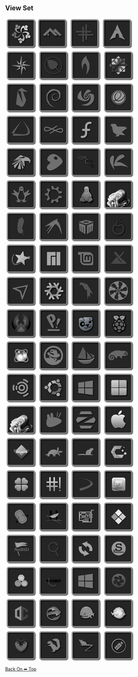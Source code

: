 ## View Set

<img src="icons/os_alma.png" alt="Github Project" style="width:20%;"><img src="icons/os_alpine.png" alt="Github Project" style="width:20%;"> 
<img src="icons/os_antix.png" alt="Github Project" style="width:20%;"> 
<img src="icons/os_arch.png" alt="Github Project" style="width:20%;"> 
<img src="icons/os_bluestar.png" alt="Github Project" style="width:20%;"> 
<img src="icons/os_bodhi.png" alt="Github Project" style="width:20%;"> 
<img src="icons/os_bunsenlabs.png" alt="Github Project" style="width:20%;"> 
<img src="icons/os_centos.png" alt="Github Project" style="width:20%;"> 
<img src="icons/os_clear.png" alt="Github Project" style="width:20%;"> 
<img src="icons/os_debian.png" alt="Github Project" style="width:20%;"> 
<img src="icons/os_deepin.png" alt="Github Project" style="width:20%;"> 
<img src="icons/os_elementary.png" alt="Github Project" style="width:20%;"> 
<img src="icons/os_endeavouros.png" alt="Github Project" style="width:20%;"> 
<img src="icons/os_endless.png" alt="Github Project" style="width:20%;"> 
<img src="icons/os_fedora.png" alt="Github Project" style="width:20%;"> 
<img src="icons/os_feren.png" alt="Github Project" style="width:20%;"> 
<img src="icons/os_garuda.png" alt="Github Project" style="width:20%;"> 
<img src="icons/os_gentoo.png" alt="Github Project" style="width:20%;"> 
<img src="icons/os_kali.png" alt="Github Project" style="width:20%;"> 
<img src="icons/os_kaos.png" alt="Github Project" style="width:20%;"> 
<img src="icons/os_knoopix.png" alt="Github Project" style="width:20%;"> 
<img src="icons/os_kubuntu.png" alt="Github Project" style="width:20%;"> 
<img src="icons/os_linux.png" alt="Github Project" style="width:20%;"> 
<img src="icons/os_linux_fx.png" alt="Github Project" style="width:20%;">
<img src="icons/os_lite.png" alt="Github Project" style="width:20%;"> 
<img src="icons/os_lubuntu.png" alt="Github Project" style="width:20%;"> 
<img src="icons/os_mabox.png" alt="Github Project" style="width:20%;"> 
<img src="icons/os_mageia.png" alt="Github Project" style="width:20%;"> 
<img src="icons/os_mandriva.png" alt="Github Project" style="width:20%;"> 
<img src="icons/os_manjaro.png" alt="Github Project" style="width:20%;"> 
<img src="icons/os_linuxmint.png" alt="Github Project" style="width:20%;"> 
<img src="icons/os_mx.png" alt="Github Project" style="width:20%;"> 
<img src="icons/os_netrunner.png" alt="Github Project" style="width:20%;"> 
<img src="icons/os_nixos.png" alt="Github Project" style="width:20%;"> 
<img src="icons/os_parrot.png" alt="Github Project" style="width:20%;"> 
<img src="icons/os_peppermint.png" alt="Github Project" style="width:20%;"> 
<img src="icons/os_phoenix.png" alt="Github Project" style="width:20%;"> 
<img src="icons/os_pop.png" alt="Github Project" style="width:20%;"> 
<img src="icons/os_puppy.png" alt="Github Project" style="width:20%;"> 
<img src="icons/os_raspios.png" alt="Github Project" style="width:20%;"> 
<img src="icons/os_react.png" alt="Github Project" style="width:20%;"> 
<img src="icons/os_redhat.png" alt="Github Project" style="width:20%;"> 
<img src="icons/os_solus.png" alt="Github Project" style="width:20%;"> 
<img src="icons/os_suse.png" alt="Github Project" style="width:20%;"> 
<img src="icons/os_ubuntu_studio.png" alt="Github Project" style="width:20%;"> 
<img src="icons/os_ubuntu.png" alt="Github Project" style="width:20%;"> 
<img src="icons/os_windows10.png" alt="Github Project" style="width:20%;"> 
<img src="icons/os_windows11_Alt.png" alt="Github Project" style="width:20%;"> 
<img src="icons/os_windows11.png" alt="Github Project" style="width:20%;"> 
<img src="icons/os_xubuntu.png" alt="Github Project" style="width:20%;"> 
<img src="icons/os_zorin.png" alt="Github Project" style="width:20%;"> 
<img src="icons/os_mac.png" alt="Github Project" style="width:20%;">
<img src="icons/os_aos.png" alt="Github Project" style="width:20%;">
<img src="icons/os_artful.png" alt="Github Project" style="width:20%;">
<img src="icons/os_bionic.png" alt="Github Project" style="width:20%;">
<img src="icons/os_cachyos.png" alt="Github Project" style="width:20%;">
<img src="icons/os_clover.png" alt="Github Project" style="width:20%;">
<img src="icons/os_crunchbang.png" alt="Github Project" style="width:20%;">
<img src="icons/os_devuan.png" alt="Github Project" style="width:20%;">
<img src="icons/os_frugalware.png" alt="Github Project" style="width:20%;">
<img src="icons/os_gummiboot.png" alt="Github Project" style="width:20%;">
<img src="icons/os_haiku.png" alt="Github Project" style="width:20%;">
<img src="icons/os_hwtest.png" alt="Github Project" style="width:20%;">
<img src="icons/os_legacy.png" alt="Github Project" style="width:20%;">
<img src="icons/os_netbsd.png" alt="Github Project" style="width:20%;">
<img src="icons/os_refind.png" alt="Github Project" style="width:20%;">
<img src="icons/os_refit.png" alt="Github Project" style="width:20%;">
<img src="icons/os_slackware.png" alt="Github Project" style="width:20%;">
<img src="icons/os_unknown.png" alt="Github Project" style="width:20%;">
<img src="icons/os_void.png" alt="Github Project" style="width:20%;">
<img src="icons/os_win8.png" alt="Github Project" style="width:20%;">
<img src="icons/os_chakra.png" alt="Github Project" style="width:20%;">
<img src="icons/os_opencore.png" alt="Github Project" style="width:20%;">
<img src="icons/os_ecomstation.png" alt="Github Project" style="width:20%;">
<img src="icons/os_freedos.png" alt="Github Project" style="width:20%;">
<img src="icons/os_openbsd.png" alt="Github Project" style="width:20%;">
<img src="icons/os_trusty.png" alt="Github Project" style="width:20%;">
<img src="icons/os_xenial.png" alt="Github Project" style="width:20%;">
<img src="icons/os_zesty.png" alt="Github Project" style="width:20%;">
<img src="icons/os_ventoy.png" alt="Github Project" style="width:20%;">

[Back On ➦ Top](https://github.com/chris1111/Icon-Set-DarkGrey-RefindPlus-GOPFix/blob/main/View-Set.md#view-set)
